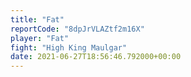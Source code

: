 ```yaml
---
title: "Fat"
reportCode: "8dpJrVLAZtf2m16X"
player: "Fat"
fight: "High King Maulgar"
date: 2021-06-27T18:56:46.792000+00:00
---
```

